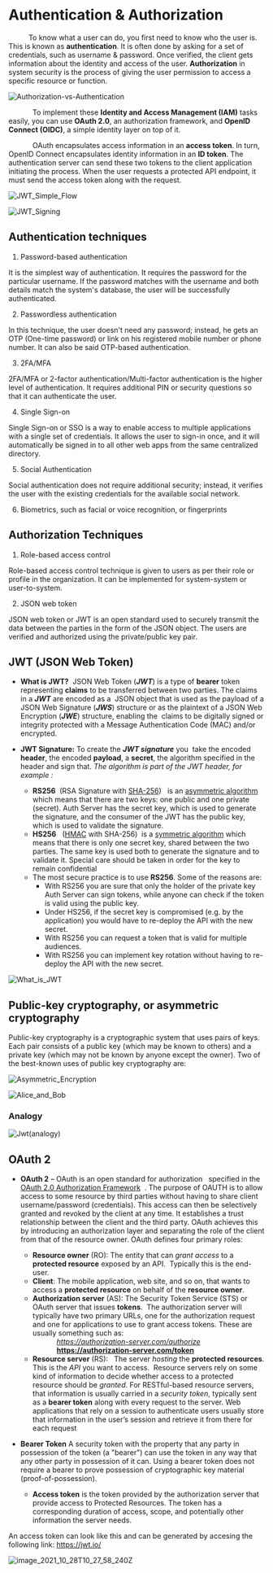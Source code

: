 # Authentication & Authorization

           To know what a user can do, you first need to know who the user is. This is known as **authentication**. It is often done by asking for a set of credentials, such as username & password. Once verified, the client gets information about the identity and access of the user. **Authorization** in system security is the process of giving the user permission to access a specific resource or function. 

![Authorization-vs-Authentication](img/Authorization-vs-Authentication.png)  

            To implement these **Identity and Access Management (IAM)** tasks easily, you can use **OAuth 2.0**, an authorization framework, and **OpenID Connect (OIDC)**, a simple identity layer on top of it.
            
            
            OAuth encapsulates access information in an **access token**. In turn, OpenID Connect encapsulates identity information in an **ID token**. The authentication server can send these two tokens to the client application initiating the process. When the user requests a protected API endpoint, it must send the access token along with the request.
            
![JWT_Simple_Flow](img/JWT_Simple_Flow.png) 

![JWT_Signing](img/JWT_Signing.png) 

## Authentication techniques

1. Password-based authentication

It is the simplest way of authentication. It requires the password for the particular username. If the password matches with the username and both details match the system's database, the user will be successfully authenticated.



2. Passwordless authentication

In this technique, the user doesn't need any password; instead, he gets an OTP (One-time password) or link on his registered mobile number or phone number. It can also be said OTP-based authentication.

3. 2FA/MFA

2FA/MFA or 2-factor authentication/Multi-factor authentication is the higher level of authentication. It requires additional PIN or security questions so that it can authenticate the user.

4. Single Sign-on

Single Sign-on or SSO is a way to enable access to multiple applications with a single set of credentials. It allows the user to sign-in once, and it will automatically be signed in to all other web apps from the same centralized directory.

5. Social Authentication

Social authentication does not require additional security; instead, it verifies the user with the existing credentials for the available social network.

6. Biometrics, such as facial or voice recognition, or fingerprints

##  Authorization Techniques

1. Role-based access control

Role-based access control technique is given to users as per their role or profile in the organization. It can be implemented for system-system or user-to-system.

2. JSON web token


JSON web token or JWT is an open standard used to securely transmit the data between the parties in the form of the JSON object. The users are verified and authorized using the private/public key pair.


## JWT (JSON Web Token)

*   **What is JWT?**  JSON Web Token (_**JWT**_) is a  type of **bearer** token representing **claims** to be transferred between two parties. The claims in a **_JWT_** are encoded as a  JSON object that is used as the payload of a JSON Web Signature (_**JWS**_) structure or as the plaintext of a JSON Web Encryption (_**JWE**_) structure, enabling the  claims to be digitally signed or integrity protected with a Message Authentication Code (MAC) and/or encrypted.  

*   **JWT Signature:** To create the _**JWT signature**_ you  take the encoded **header**, the encoded **payload**, a **secret**, the algorithm specified in the header and sign that. _The algorithm is part of the JWT header, for example :_
    *   **RS256**  (RSA Signature with [SHA-256](https://en.wikipedia.org/wiki/SHA-256))   is an [asymmetric algorithm](https://en.wikipedia.org/wiki/Public-key_cryptography) which means that there are two keys: one public and one private (secret). Auth Server has the secret key, which is used to generate the signature, and the consumer of the JWT has the public key, which is used to validate the signature.
    *   **HS256**   ([HMAC](https://en.wikipedia.org/wiki/HMAC) with SHA-256)  is a [symmetric algorithm](https://en.wikipedia.org/wiki/Symmetric-key_algorithm) which means that there is only one secret key, shared between the two parties. The same key is used both to generate the signature and to validate it. Special care should be taken in order for the key to remain confidential
    *   The most secure practice is to use **RS256**. Some of the reasons are:
        *   With RS256 you are sure that only the holder of the private key Auth Server can sign tokens, while anyone can check if the token is valid using the public key.
        *   Under HS256, if the secret key is compromised (e.g. by the application) you would have to re-deploy the API with the new secret.
        *   With RS256 you can request a token that is valid for multiple audiences.
        *   With RS256 you can implement key rotation without having to re-deploy the API with the new secret.

![What_is_JWT](img/What_is_JWT.png) 

## Public-key cryptography, or asymmetric cryptography

 Public-key cryptography is a cryptographic system that uses pairs of keys. Each pair consists of a public key (which may be known to others) and a private key (which may not be known by anyone except the owner).
 Two of the best-known uses of public key cryptography are:
 
 
![Asymmetric_Encryption](img/Asymmetric_Encryption.png) 

![Alice_and_Bob](img/Alice_and_Bob.png) 

### Analogy
![Jwt(analogy)](img/Jwt(analogy).PNG) 


## OAuth 2

*   **OAuth 2** – OAuth is an open standard for authorization   specified in the [OAuth 2.0 Authorization Framework](http://tools.ietf.org/html/rfc6749)  . The purpose of OAUTH is to allow access to some resource by third parties without having to share client username/password (credentials). This access can then be selectively granted and revoked by the client at any time. It establishes a trust relationship between the client and the third party. OAuth achieves this by introducing an authorization layer and separating the role of the client from that of the resource owner. OAuth defines four primary roles:

    *  **Resource owner** (RO): The entity that can _grant access_ to a **protected resource** exposed by an API.  Typically this is the end-user.  
    *  **Client**: The mobile application, web site, and so on, that wants to access a **protected resource** on behalf of the **resource owner**.
    *  **Authorization server** (AS): The Security Token Service (STS) or OAuth server that issues **tokens**.  The authorization server will typically have two primary URLs, one for the authorization request and one for applications to use to grant access tokens. These are usually something such as:  
            *https://authorization-server.com/authorize*  
            **https://authorization-server.com/token**
    *  **Resource server** (RS):   The server _hosting_ the **protected resources**. This is the _API_ you want to access.  Resource servers rely on some kind of information to decide whether access to a protected resource should be _granted_. For RESTful-based resource servers, that information is usually carried in a _security token_, typically sent as a **bearer token** along with every request to the server. Web applications that rely on a session to authenticate users usually store that information in the user’s session and retrieve it from there for each request    

*   **Bearer Token** A security token with the property that any party in possession of the token (a "bearer") can use the token in any way that any other party in possession of it can. Using a bearer token does not require a bearer to prove possession of cryptographic key material (proof-of-possession).  
    *   **Access token** is the token provided by the authorization server that provide access to Protected Resources. The token has a corresponding duration of access, scope, and potentially other information the server needs.  

An access token can look like this and can be generated by accesing the following link: https://jwt.io/ 

![image_2021_10_28T10_27_58_240Z](https://user-images.githubusercontent.com/59827066/139240384-ff087c39-1da2-45a0-867a-23a0871e86f7.png)




